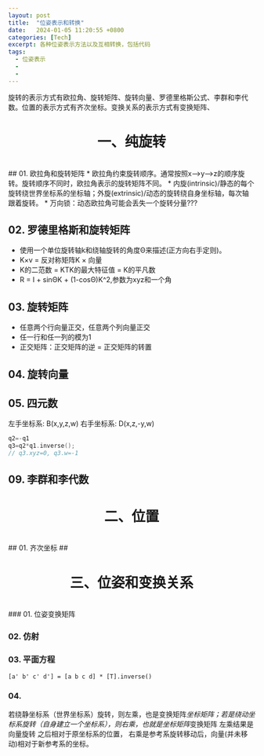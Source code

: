 ```yaml
---
layout: post
title:  "位姿表示和转换"
date:   2024-01-05 11:20:55 +0800
categories: [Tech]
excerpt: 各种位姿表示方法以及互相转换，包括代码
tags:
  - 位姿表示
  - 
  - 
---
```

<!-- 正如这本书的名字《高效C++》，这本书的目的在于提高C++编程能力，而不是入门C++。如果你刚接触C++，别的书更适合，例如《快速C++》(accelerated C++)。 -->

旋转的表示方式有欧拉角、旋转矩阵、旋转向量、罗德里格斯公式、李群和李代数。位置的表示方式有齐次坐标。变换关系的表示方式有变换矩阵、


# <center>一、纯旋转

<br /> 
## 01. 欧拉角和旋转矩阵
* 欧拉角约束旋转顺序。通常按照x-->y-->z的顺序旋转。旋转顺序不同时，欧拉角表示的旋转矩阵不同。
* 内旋(intrinsic)/静态的每个旋转绕世界坐标系的坐标轴；外旋(extrinsic)/动态的旋转绕自身坐标轴，每次轴跟着旋转。
* 万向锁：动态欧拉角可能会丢失一个旋转分量???



## 02. 罗德里格斯和旋转矩阵
* 使用一个单位旋转轴k和绕轴旋转的角度Θ来描述(正方向右手定则)。
* K×v = 反对称矩阵K × 向量
* K的二范数 = KTK的最大特征值 = K的平凡数
* R = I + sinΘK + (1-cosΘ)K^2,参数为xyz和一个角


## 03. 旋转矩阵
* 任意两个行向量正交，任意两个列向量正交
* 任一行和任一列的模为1
* 正交矩阵：正交矩阵的逆 = 正交矩阵的转置

## 04. 旋转向量

## 05. 四元数
左手坐标系: B(x,y,z,w)
右手坐标系: D(x,z,-y,w)

```C++
q2=-q1
q3=q2*q1.inverse();
// q3.xyz=0, q3.w=-1
```

## 09. 李群和李代数

# <center>二、位置

<br/>
## 01. 齐次坐标
## 

# <center>三、位姿和变换关系
<br/>
### 01. 位姿变换矩阵

### 02. 仿射

### 03. 平面方程
```
[a' b' c' d'] = [a b c d] * [T].inverse()
```

### 04. 
若绕静坐标系（世界坐标系）旋转，则左乘，也是变换矩阵*坐标矩阵；若是绕动坐标系旋转（自身建立一个坐标系），则右乘，也就是坐标矩阵*变换矩阵 左乘结果是 向量旋转 之后相对于原坐标系的位置， 右乘是参考系旋转移动后，向量(并未移动)相对于新参考系的坐标。


